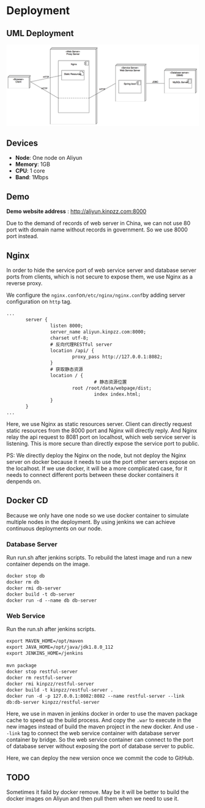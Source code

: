 # Deployment

## UML Deployment

![uml_deployment](./src/uml_deployment.png)

## Devices

* **Node**: One node on Aliyun
* **Memory**: 1GB
* **CPU**: 1 core
* **Band**: 1Mbps

## Demo

**Demo website address** : http://aliyun.kinpzz.com:8000

Due to the demand of records  of web server in China, we can not use 80 port with domain name without records in government. So we use 8000 port instead.

## Nginx

In order to hide the service port of web service server and database server ports from clients, which is not secure to expose them, we use Nginx as a reverse proxy.

We configure the `nginx.conf`on`/etc/nginx/nginx.conf`by adding server configuration on `http` tag.

```
...
       server {
                listen 8000;
                server_name aliyun.kinpzz.com:8000;
                charset utf-8;
                # 反向代理RESTful server
                location /api/ {
                        proxy_pass http://127.0.0.1:8082;
                }
                # 获取静态资源
                location / {
                                # 静态资源位置
                        root /root/data/webpage/dist;
                                index index.html;
                }
       }
...
```

Here, we use Nginx as static resources server. Client can directly request static resources from the 8000 port and Nginx will directly reply. And Nginx relay the api request to 8081 port on localhost, which web service server is listening. This is more secure than directly expose the service port to public. 

PS: We directly deploy the Nginx on the node, but not deploy the Nginx server on docker because it needs to use the port other servers expose on the localhost. If we use docker, it will be a more complicated case, for it needs to connect different ports between these docker containers it denpends on.

## Docker CD

Because we only have one node so we use docker container to simulate multiple nodes in the deployment. By using jenkins we can achieve continuous deployments on our node.

### Database Server

Run run.sh after jenkins scripts. To rebuild the latest image and run a new container depends on the image.

``` shell
docker stop db
docker rm db
docker rmi db-server
docker build -t db-server 
docker run -d --name db db-server
```

### Web Service

Run the run.sh after jenkins scripts.

```shell
export MAVEN_HOME=/opt/maven
export JAVA_HOME=/opt/java/jdk1.8.0_112
export JENKINS_HOME=/jenkins

mvn package
docker stop restful-server
docker rm restful-server
docker rmi kinpzz/restful-server
docker build -t kinpzz/restful-server .
docker run -d -p 127.0.0.1:8082:8082 --name restful-server --link db:db-server kinpzz/restful-server
```

Here, we use in maven in jenkins docker in order to use the maven package cache to speed up the build process. And copy the `.war` to execute in the new images instead of build the maven project in the new docker. And use ``--link`` tag to connect the web service container with database server container by bridge. So the web service container can connect to the port of database server without exposing the port of database server to public.



Here, we can deploy the new version once we commit the code to GitHub.

## TODO

Sometimes it faild by docker remove. May be it will be better to build the docker images on Aliyun and then pull them when we need to use it.


